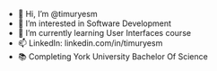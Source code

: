 - 👋 Hi, I’m @timuryesm
- 👀 I’m interested in Software Development
- 🌱 I’m currently learning User Interfaces course
- 📫 LinkedIn: linkedin.com/in/timuryesm
- 📚 Completing York University Bachelor Of Science

<!---
timuryesm/timuryesm is a ✨ special ✨ repository because its `README.md` (this file) appears on your GitHub profile.
You can click the Preview link to take a look at your changes.
--->
